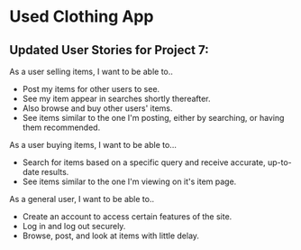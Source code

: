 # Used Clothing App

## Updated User Stories for Project 7:

As a user selling items, I want to be able to..
- Post my items for other users to see.
- See my item appear in searches shortly thereafter.
- Also browse and buy other users' items.
- See items similar to the one I'm posting, either by searching, or having them recommended.

As a user buying items, I want to be able to...
- Search for items based on a specific query and receive accurate, up-to-date results.
- See items similar to the one I'm viewing on it's item page.

As a general user, I want to be able to..
- Create an account to access certain features of the site.
- Log in and log out securely.
- Browse, post, and look at items with little delay.
